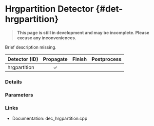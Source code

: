 # Hrgpartition Detector {#det-hrgpartition}
> **This page is still in development and may be incomplete. Please excuse any inconveniences.**

Brief description missing.

|         Detector (ID)       | Propagate | Finish | Postprocess |
|-----------------------------|:---------:|:------:|:-----------:|
| hrgpartition                | ✓ |   |   |


### Details

### Parameters

### Links
 * Documentation: dec_hrgpartition.cpp
